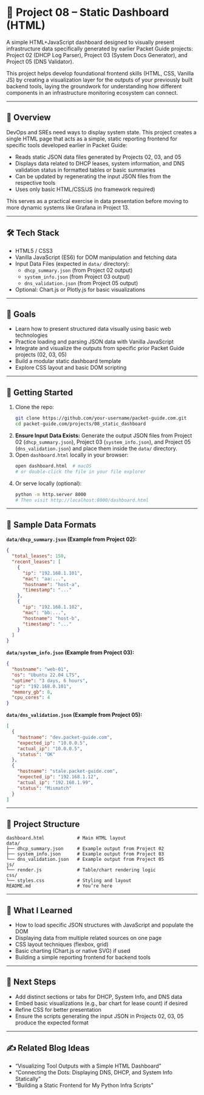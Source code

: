 # 📘 Project 08 – Static Dashboard (HTML)

A simple HTML+JavaScript dashboard designed to visually present infrastructure data specifically generated by earlier Packet Guide projects: Project 02 (DHCP Log Parser), Project 03 (System Docs Generator), and Project 05 (DNS Validator).

This project helps develop foundational frontend skills (HTML, CSS, Vanilla JS) by creating a visualization layer for the outputs of your previously built backend tools, laying the groundwork for understanding how different components in an infrastructure monitoring ecosystem can connect.

---

## 🧭 Overview

DevOps and SREs need ways to display system state. This project creates a single HTML page that acts as a simple, static reporting frontend for specific tools developed earlier in Packet Guide:

- Reads static JSON data files generated by Projects 02, 03, and 05
- Displays data related to DHCP leases, system information, and DNS validation status in formatted tables or basic summaries
- Can be updated by regenerating the input JSON files from the respective tools
- Uses only basic HTML/CSS/JS (no framework required)

This serves as a practical exercise in data presentation before moving to more dynamic systems like Grafana in Project 13.

---

## 🛠 Tech Stack

- HTML5 / CSS3
- Vanilla JavaScript (ES6) for DOM manipulation and fetching data
- Input Data Files (expected in `data/` directory):
  - `dhcp_summary.json` (from Project 02 output)
  - `system_info.json` (from Project 03 output)
  - `dns_validation.json` (from Project 05 output)
- Optional: Chart.js or Plotly.js for basic visualizations

---

## 🎯 Goals

- Learn how to present structured data visually using basic web technologies
- Practice loading and parsing JSON data with Vanilla JavaScript
- Integrate and visualize the outputs from specific prior Packet Guide projects (02, 03, 05)
- Build a modular static dashboard template
- Explore CSS layout and basic DOM scripting

---

## 🚀 Getting Started

1. Clone the repo:
   ```bash
   git clone https://github.com/your-username/packet-guide.com.git
   cd packet-guide.com/projects/08_static_dashboard
   ```
2. **Ensure Input Data Exists:** Generate the output JSON files from Project 02 (`dhcp_summary.json`), Project 03 (`system_info.json`), and Project 05 (`dns_validation.json`) and place them inside the `data/` directory.
3. Open `dashboard.html` locally in your browser:
   ```bash
   open dashboard.html  # macOS
   # or double-click the file in your file explorer
   ```
4. Or serve locally (optional):
   ```bash
   python -m http.server 8000
   # Then visit http://localhost:8000/dashboard.html
   ```

---

## 📄 Sample Data Formats

**`data/dhcp_summary.json` (Example from Project 02):**

```json
{
  "total_leases": 150,
  "recent_leases": [
    {
      "ip": "192.168.1.101",
      "mac": "aa:...",
      "hostname": "host-a",
      "timestamp": "..."
    },
    {
      "ip": "192.168.1.102",
      "mac": "bb:...",
      "hostname": "host-b",
      "timestamp": "..."
    }
  ]
}
```

**`data/system_info.json` (Example from Project 03):**

```json
{
  "hostname": "web-01",
  "os": "Ubuntu 22.04 LTS",
  "uptime": "3 days, 6 hours",
  "ip": "192.168.0.101",
  "memory_gb": 8,
  "cpu_cores": 4
}
```

**`data/dns_validation.json` (Example from Project 05):**

```json
[
  {
    "hostname": "dev.packet-guide.com",
    "expected_ip": "10.0.0.5",
    "actual_ip": "10.0.0.5",
    "status": "OK"
  },
  {
    "hostname": "stale.packet-guide.com",
    "expected_ip": "192.168.1.12",
    "actual_ip": "192.168.1.99",
    "status": "Mismatch"
  }
]
```

---

## 📂 Project Structure

```text
dashboard.html            # Main HTML layout
data/
├── dhcp_summary.json     # Example output from Project 02
├── system_info.json      # Example output from Project 03
└── dns_validation.json   # Example output from Project 05
js/
└── render.js             # Table/chart rendering logic
css/
└── styles.css            # Styling and layout
README.md                 # You’re here
```

---

## 🧠 What I Learned

- How to load specific JSON structures with JavaScript and populate the DOM
- Displaying data from multiple related sources on one page
- CSS layout techniques (flexbox, grid)
- Basic charting (Chart.js or native SVG) if used
- Building a simple reporting frontend for backend tools

---

## 🔁 Next Steps

- Add distinct sections or tabs for DHCP, System Info, and DNS data
- Embed basic visualizations (e.g., bar chart for lease count) if desired
- Refine CSS for better presentation
- Ensure the scripts generating the input JSON in Projects 02, 03, 05 produce the expected format

---

## ✍️ Related Blog Ideas

- “Visualizing Tool Outputs with a Simple HTML Dashboard”
- “Connecting the Dots: Displaying DNS, DHCP, and System Info Statically”
- “Building a Static Frontend for My Python Infra Scripts”
